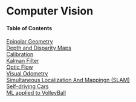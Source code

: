 # Computer Vision
#### Table of Contents   
[Epipolar Geometry]()  
[Depth and Disparity Maps]()     
[Calibration]()   
[Kalman Filter]()  
[Optic Flow]()  
[Visual Odometry]()  
[Simultaneous Localization And Mappingn (SLAM)]()  
[Self-driving Cars](https://github.com/wallaceloos/Computer_Vision/tree/master/self-driving)  
[ML applied to VolleyBall]()  
